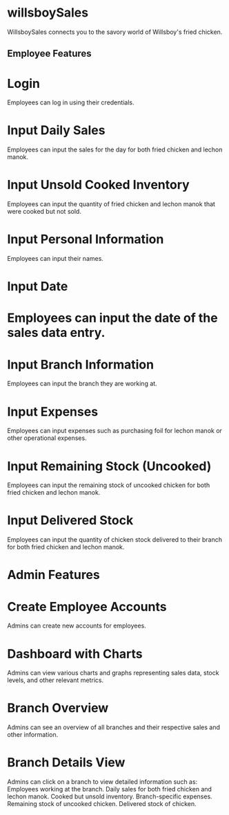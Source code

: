 # willsboySales
WillsboySales connects you to the savory world of Willsboy's fried chicken.


## Employee Features
# Login

Employees can log in using their credentials.

# Input Daily Sales

Employees can input the sales for the day for both fried chicken and lechon manok.

# Input Unsold Cooked Inventory

Employees can input the quantity of fried chicken and lechon manok that were cooked but not sold.

# Input Personal Information

Employees can input their names.

# Input Date

# Employees can input the date of the sales data entry.

# Input Branch Information

Employees can input the branch they are working at.

# Input Expenses

Employees can input expenses such as purchasing foil for lechon manok or other operational expenses.

# Input Remaining Stock (Uncooked)

Employees can input the remaining stock of uncooked chicken for both fried chicken and lechon manok.

# Input Delivered Stock

Employees can input the quantity of chicken stock delivered to their branch for both fried chicken and lechon manok.

# Admin Features

# Create Employee Accounts

Admins can create new accounts for employees.

# Dashboard with Charts

Admins can view various charts and graphs representing sales data, stock levels, and other relevant metrics.

# Branch Overview

Admins can see an overview of all branches and their respective sales and other information.

# Branch Details View

Admins can click on a branch to view detailed information such as:
Employees working at the branch.
Daily sales for both fried chicken and lechon manok.
Cooked but unsold inventory.
Branch-specific expenses.
Remaining stock of uncooked chicken.
Delivered stock of chicken.
